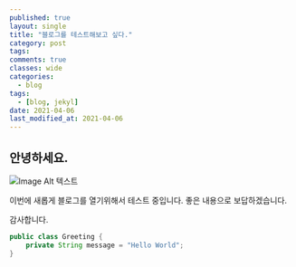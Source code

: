 ```yaml
---
published: true
layout: single
title: "블로그를 테스트해보고 싶다."
category: post
tags:
comments: true
classes: wide
categories:
  - blog
tags:
  - [blog, jekyl]
date: 2021-04-06
last_modified_at: 2021-04-06 
---
```


## 안녕하세요. 

![Image Alt 텍스트]({{"/trifiles/assets/images/test.png"}})

이번에 새롭게 블로그를 열기위해서 테스트 중입니다. 
좋은 내용으로 보답하겠습니다.

감사합니다.

```java
public class Greeting {
    private String message = "Hello World";
}
```

